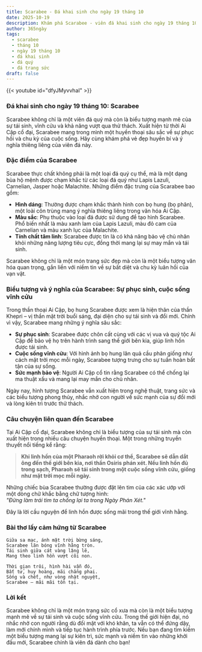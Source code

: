 ```yaml
---
title: Scarabee - Đá khai sinh cho ngày 19 tháng 10
date: 2025-10-19
description: Khám phá Scarabee - viên đá khai sinh cho ngày 19 tháng 10, biểu tượng của Sự phục sinh, cuộc sống vĩnh cửu. Cùng tìm hiểu ý nghĩa sâu sắc của viên đá độc đáo này.
author: 365ngày
tags:
  - scarabee
  - tháng 10
  - ngày 19 tháng 10
  - đá khai sinh
  - đá quý
  - đá trang sức
draft: false
---
```


{{< youtube id="dfyJMyvvhaI" >}}

### Đá khai sinh cho ngày 19 tháng 10: Scarabee

Scarabee không chỉ là một viên đá quý mà còn là biểu tượng mạnh mẽ của sự tái sinh, vĩnh cửu và khả năng vượt qua thử thách. Xuất hiện từ thời Ai Cập cổ đại, Scarabee mang trong mình một huyền thoại sâu sắc về sự phục hồi và chu kỳ của cuộc sống. Hãy cùng khám phá vẻ đẹp huyền bí và ý nghĩa thiêng liêng của viên đá này.

### Đặc điểm của Scarabee

Scarabee thực chất không phải là một loại đá quý cụ thể, mà là một dạng bùa hộ mệnh được chạm khắc từ các loại đá quý như Lapis Lazuli, Carnelian, Jasper hoặc Malachite. Những điểm đặc trưng của Scarabee bao gồm:

- **Hình dáng**: Thường được chạm khắc thành hình con bọ hung (bọ phân), một loài côn trùng mang ý nghĩa thiêng liêng trong văn hóa Ai Cập.
- **Màu sắc**: Phụ thuộc vào loại đá được sử dụng để tạo hình Scarabee. Phổ biến nhất là màu xanh lam của Lapis Lazuli, màu đỏ cam của Carnelian và màu xanh lục của Malachite.
- **Tính chất tâm linh**: Scarabee được tin là có khả năng bảo vệ chủ nhân khỏi những năng lượng tiêu cực, đồng thời mang lại sự may mắn và tái sinh.

Scarabee không chỉ là một món trang sức đẹp mà còn là một biểu tượng văn hóa quan trọng, gắn liền với niềm tin về sự bất diệt và chu kỳ luân hồi của vạn vật.

### Biểu tượng và ý nghĩa của Scarabee: Sự phục sinh, cuộc sống vĩnh cửu

Trong thần thoại Ai Cập, bọ hung Scarabee được xem là hiện thân của thần Khepri – vị thần mặt trời buổi sáng, đại diện cho sự tái sinh và đổi mới. Chính vì vậy, Scarabee mang những ý nghĩa sâu sắc:

- **Sự phục sinh**: Scarabee được chôn cất cùng với các vị vua và quý tộc Ai Cập để bảo vệ họ trên hành trình sang thế giới bên kia, giúp linh hồn được tái sinh.
- **Cuộc sống vĩnh cửu**: Với hình ảnh bọ hung lăn quả cầu phân giống như cách mặt trời mọc mỗi ngày, Scarabee tượng trưng cho sự tuần hoàn bất tận của sự sống.
- **Sức mạnh bảo vệ**: Người Ai Cập cổ tin rằng Scarabee có thể chống lại ma thuật xấu và mang lại may mắn cho chủ nhân.

Ngày nay, hình tượng Scarabee vẫn xuất hiện trong nghệ thuật, trang sức và các biểu tượng phong thủy, nhắc nhở con người về sức mạnh của sự đổi mới và lòng kiên trì trước thử thách.

### Câu chuyện liên quan đến Scarabee

Tại Ai Cập cổ đại, Scarabee không chỉ là biểu tượng của sự tái sinh mà còn xuất hiện trong nhiều câu chuyện huyền thoại. Một trong những truyền thuyết nổi tiếng kể rằng:

> **Khi linh hồn của một Pharaoh rời khỏi cơ thể, Scarabee sẽ dẫn dắt ông đến thế giới bên kia, nơi thần Osiris phán xét. Nếu linh hồn đủ trong sạch, Pharaoh sẽ tái sinh trong một cuộc sống vĩnh cửu, giống như mặt trời mọc mỗi ngày.**

Những chiếc bùa Scarabee thường được đặt lên tim của các xác ướp với một dòng chữ khắc bằng chữ tượng hình:  
_"Đừng làm trái tim ta chống lại ta trong Ngày Phán Xét."_

Đây là lời cầu nguyện để linh hồn được sống mãi trong thế giới vĩnh hằng.

### Bài thơ lấy cảm hứng từ Scarabee

```
Giữa sa mạc, ánh mặt trời bừng sáng,  
Scarabee lăn bóng vĩnh hằng tròn.  
Tái sinh giữa cát vàng lặng lẽ,  
Mang theo linh hồn vượt cõi non.  

Thời gian trôi, hình hài vẫn đó,  
Bất tử, huy hoàng, mãi chẳng phai.  
Sống và chết, như vòng nhật nguyệt,  
Scarabee – mãi mãi tồn tại.  
```

### Lời kết

Scarabee không chỉ là một món trang sức cổ xưa mà còn là một biểu tượng mạnh mẽ về sự tái sinh và cuộc sống vĩnh cửu. Trong thế giới hiện đại, nó nhắc nhở con người rằng dù đối mặt với khó khăn, ta vẫn có thể đứng dậy, làm mới chính mình và tiếp tục hành trình phía trước. Nếu bạn đang tìm kiếm một biểu tượng mang lại sự kiên trì, sức mạnh và niềm tin vào những khởi đầu mới, Scarabee chính là viên đá dành cho bạn!